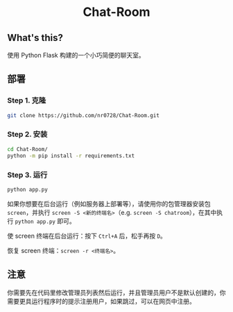 
<div align="center">
  <h1>Chat-Room</h1>
</div>

## What's this?

使用 Python Flask 构建的一个小巧简便的聊天室。

## 部署

### Step 1. 克隆

```bash
git clone https://github.com/nr0728/Chat-Room.git
```

### Step 2. 安装

```bash
cd Chat-Room/
python -m pip install -r requirements.txt
```

### Step 3. 运行

```bash
python app.py
```

如果你想要在后台运行（例如服务器上部署等），请使用你的包管理器安装包 `screen`，并执行 `screen -S <新的终端名>`（e.g. `screen -S chatroom`），在其中执行 `python app.py` 即可。

使 screen 终端在后台运行：按下 `Ctrl+A` 后，松手再按 `D`。

恢复 screen 终端：`screen -r <终端名>`。

## 注意

你需要先在代码里修改管理员列表然后运行，并且管理员用户不是默认创建的，你需要更具运行程序时的提示注册用户，如果跳过，可以在网页中注册。
